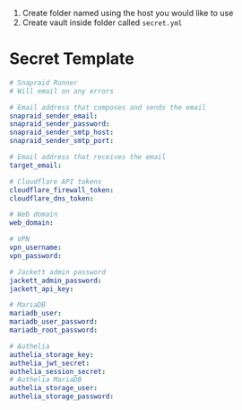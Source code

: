 1. Create folder named using the host you would like to use
2. Create vault inside folder called `secret.yml`

# Secret Template

```yaml
# Snapraid Runner
# Will email on any errors

# Email address that composes and sends the email
snapraid_sender_email:
snapraid_sender_password:
snapraid_sender_smtp_host:
snapraid_sender_smtp_port:

# Email address that receives the email
target_email:

# Cloudflare API tokens
cloudflare_firewall_token:
cloudflare_dns_token:

# Web domain
web_domain: 

# VPN
vpn_username: 
vpn_password: 

# Jackett admin password
jackett_admin_password: 
jackett_api_key: 

# MariaDB
mariadb_user: 
mariadb_user_password: 
mariadb_root_password: 

# Authelia
authelia_storage_key: 
authelia_jwt_secret: 
authelia_session_secret: 
# Authelia MariaDB
authelia_storage_user: 
authelia_storage_password: 
```